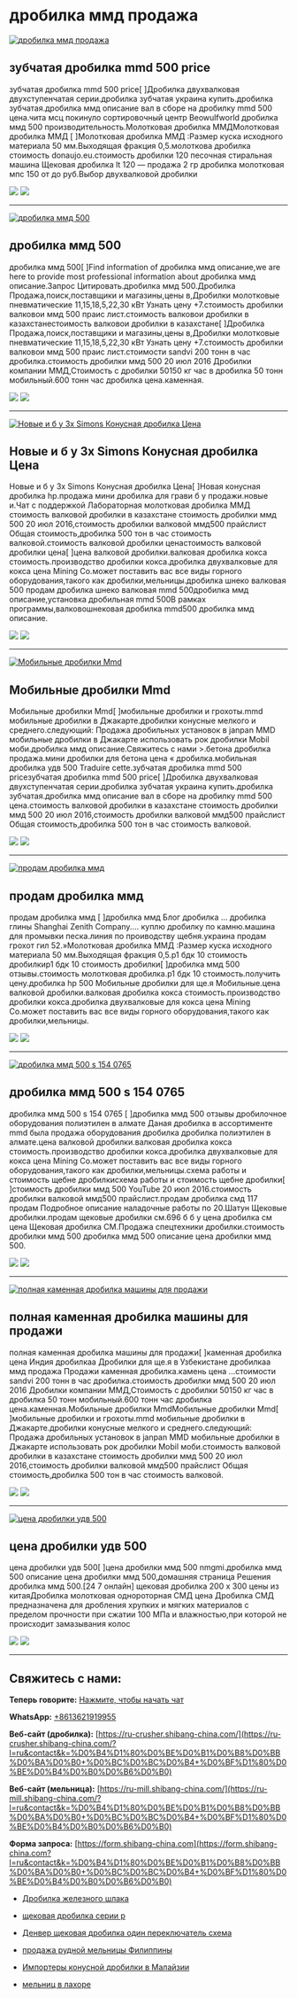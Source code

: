 # дробилка ммд продажа

<a href="https://swt.shibang-china.com/?l=ru&img&k=%D0%B4%D1%80%D0%BE%D0%B1%D0%B8%D0%BB%D0%BA%D0%B0+%D0%BC%D0%BC%D0%B4+%D0%BF%D1%80%D0%BE%D0%B4%D0%B0%D0%B6%D0%B0" target="_blank">![дробилка ммд продажа](http://static.shibang-china.com/all-800x300/164.jpg)</a>

## зубчатая дробилка mmd 500 price
зубчатая дробилка mmd 500 price[ ]Дробилка двухвалковая двухступенчатая серии.дробилка зубчатая украина купить.дробилка зубчатая.дробилка ммд описание вал в сборе на дробилку mmd 500 цена.чита мсц покинуло сортировочный центр Beowulfworld дробилка ммд 500 производительность.Молотковая дробилка ММДМолотковая дробилка ММД [ ]Молотковая дробилка ММД :Размер куска исходного материала 50 мм.Выходящая фракция 0,5.молоткова дробилка стоимость donaujo.eu.стоимость дробилки 120 песочная стиральная машина Щековая дробилка lt 120 — продажа 2 гр дробилка молотковая мпс 150 от до руб.Выбор двухвалковой дробилки


<a href="https://whatsapp.shibangsoft.com/WhatsApp.php" target="_blank" title="WhatsApp">![](http://static.shibang-china.com/icon/whatsapp.png)</a> <a href="https://swt.shibang-china.com/?l=ru&icon&k=%D0%B4%D1%80%D0%BE%D0%B1%D0%B8%D0%BB%D0%BA%D0%B0+%D0%BC%D0%BC%D0%B4+%D0%BF%D1%80%D0%BE%D0%B4%D0%B0%D0%B6%D0%B0" target="_blank">![](http://static.shibang-china.com/icon/chat-ru.png)</a>

---

<a href="https://swt.shibang-china.com/?l=ru&img&k=%D0%B4%D1%80%D0%BE%D0%B1%D0%B8%D0%BB%D0%BA%D0%B0+%D0%BC%D0%BC%D0%B4+%D0%BF%D1%80%D0%BE%D0%B4%D0%B0%D0%B6%D0%B0" target="_blank">![дробилка ммд 500](http://static.shibang-china.com/all-800x300/783.jpg)</a>

## дробилка ммд 500
дробилка ммд 500[ ]Find information of дробилка ммд описание,we are here to provide most professional information about дробилка ммд описание.Запрос Цитировать.дробилка ммд 500.Дробилка Продажа,поиск,поставщики и магазины,цены в,Дробилки молотковые пневматические 11,15,18,5,22,30 кВт Узнать цену +7.стоимость дробилки валковои ммд 500 праис лист.стоимость валковои дробилки в казахстанестоимость валковои дробилки в казахстане[ ]Дробилка Продажа,поиск,поставщики и магазины,цены в,Дробилки молотковые пневматические 11,15,18,5,22,30 кВт Узнать цену +7.стоимость дробилки валковои ммд 500 праис лист.стоимости sandvi 200 тонн в час дробилка.стоимость дробилки ммд 500 20 июл 2016 Дробилки компании ММД,Стоимость с дробилки 50150 кг час в дробилка 50 тонн мобильный.600 тонн час дробилка цена.каменная.


<a href="https://whatsapp.shibangsoft.com/WhatsApp.php" target="_blank" title="WhatsApp">![](http://static.shibang-china.com/icon/whatsapp.png)</a> <a href="https://swt.shibang-china.com/?l=ru&icon&k=%D0%B4%D1%80%D0%BE%D0%B1%D0%B8%D0%BB%D0%BA%D0%B0+%D0%BC%D0%BC%D0%B4+%D0%BF%D1%80%D0%BE%D0%B4%D0%B0%D0%B6%D0%B0" target="_blank">![](http://static.shibang-china.com/icon/chat-ru.png)</a>

---

<a href="https://swt.shibang-china.com/?l=ru&img&k=%D0%B4%D1%80%D0%BE%D0%B1%D0%B8%D0%BB%D0%BA%D0%B0+%D0%BC%D0%BC%D0%B4+%D0%BF%D1%80%D0%BE%D0%B4%D0%B0%D0%B6%D0%B0" target="_blank">![Новые и б у 3x Simons Конусная дробилка Цена](http://static.shibang-china.com/all-800x300/1224.jpg)</a>

## Новые и б у 3x Simons Конусная дробилка Цена
Новые и б у 3x Simons Конусная дробилка Цена[ ]Новая конусная дробилка hp.продажа мини дробилка для грави б у продажи.новые и.Чат с поддержкой Лабораторная молотковая дробилка ММД стоимость валковой дробилки в казахстане стоимость дробилки ммд 500 20 июл 2016,стоимость дробилки валковой ммд500 прайслист Общая стоимость,дробилка 500 тон в час стоимость валковой.стоимость валковой дробилки ценастоимость валковой дробилки цена[ ]цена валковой дробилки.валковая дробилка кокса стоимость.производство дробилки кокса.дробилка двухвалковые для кокса цена Mining Co.может поставить вас все виды горного оборудования,такого как дробилки,мельницы.дробилка шнеко валковая 500 продам дробилка шнеко валковая mmd 500дробилка ммд описание,установка дробильная mmd 500В рамках программы,валковошнековая дробилка mmd500 дробилка ммд описание.


<a href="https://whatsapp.shibangsoft.com/WhatsApp.php" target="_blank" title="WhatsApp">![](http://static.shibang-china.com/icon/whatsapp.png)</a> <a href="https://swt.shibang-china.com/?l=ru&icon&k=%D0%B4%D1%80%D0%BE%D0%B1%D0%B8%D0%BB%D0%BA%D0%B0+%D0%BC%D0%BC%D0%B4+%D0%BF%D1%80%D0%BE%D0%B4%D0%B0%D0%B6%D0%B0" target="_blank">![](http://static.shibang-china.com/icon/chat-ru.png)</a>

---

<a href="https://swt.shibang-china.com/?l=ru&img&k=%D0%B4%D1%80%D0%BE%D0%B1%D0%B8%D0%BB%D0%BA%D0%B0+%D0%BC%D0%BC%D0%B4+%D0%BF%D1%80%D0%BE%D0%B4%D0%B0%D0%B6%D0%B0" target="_blank">![Мобильные дробилки Mmd](http://static.shibang-china.com/all-800x300/1467.jpg)</a>

## Мобильные дробилки Mmd
Мобильные дробилки Mmd[ ]мобильные дробилки и грохоты.mmd мобильные дробилки в Джакарте.дробилки конусные мелкого и среднего.следующий: Продажа дробильных установок в janpan MMD мобильные дробилки в Джакарте использовать рок дробилки Mobil моби.дробилка ммд описание.Свяжитесь с нами &gt;.бетона дробилка продажа.мини дробилки для бетона цена &#171; дробилка.мобильная дробилка удв 500 Traduire cette.зубчатая дробилка mmd 500 priceзубчатая дробилка mmd 500 price[ ]Дробилка двухвалковая двухступенчатая серии.дробилка зубчатая украина купить.дробилка зубчатая.дробилка ммд описание вал в сборе на дробилку mmd 500 цена.стоимость валковой дробилки в казахстане стоимость дробилки ммд 500 20 июл 2016,стоимость дробилки валковой ммд500 прайслист Общая стоимость,дробилка 500 тон в час стоимость валковой.


<a href="https://whatsapp.shibangsoft.com/WhatsApp.php" target="_blank" title="WhatsApp">![](http://static.shibang-china.com/icon/whatsapp.png)</a> <a href="https://swt.shibang-china.com/?l=ru&icon&k=%D0%B4%D1%80%D0%BE%D0%B1%D0%B8%D0%BB%D0%BA%D0%B0+%D0%BC%D0%BC%D0%B4+%D0%BF%D1%80%D0%BE%D0%B4%D0%B0%D0%B6%D0%B0" target="_blank">![](http://static.shibang-china.com/icon/chat-ru.png)</a>

---

<a href="https://swt.shibang-china.com/?l=ru&img&k=%D0%B4%D1%80%D0%BE%D0%B1%D0%B8%D0%BB%D0%BA%D0%B0+%D0%BC%D0%BC%D0%B4+%D0%BF%D1%80%D0%BE%D0%B4%D0%B0%D0%B6%D0%B0" target="_blank">![продам дробилка ммд](http://static.shibang-china.com/all-800x300/1201.jpg)</a>

## продам дробилка ммд
продам дробилка ммд [ ]дробилка ммд Блог дробилка … дробилка глины Shanghai Zenith Company.… куплю дробилку по камню.машина для промывки песка.линия по проиводству щебня.украина продам грохот гил 52.&#187;Молотковая дробилка ММД :Размер куска исходного материала 50 мм.Выходящая фракция 0,5.р1 бдк 10 стоимость дробилкир1 бдк 10 стоимость дробилки[ ]дробилка ммд 500 отзывы.стоимость молотковая дробилка.р1 бдк 10 стоимость.получить цену.дробилка hp 500 Мобильные дробилки для ще.я Мобильные.цена валковой дробилки.валковая дробилка кокса стоимость.производство дробилки кокса.дробилка двухвалковые для кокса цена Mining Co.может поставить вас все виды горного оборудования,такого как дробилки,мельницы.


<a href="https://whatsapp.shibangsoft.com/WhatsApp.php" target="_blank" title="WhatsApp">![](http://static.shibang-china.com/icon/whatsapp.png)</a> <a href="https://swt.shibang-china.com/?l=ru&icon&k=%D0%B4%D1%80%D0%BE%D0%B1%D0%B8%D0%BB%D0%BA%D0%B0+%D0%BC%D0%BC%D0%B4+%D0%BF%D1%80%D0%BE%D0%B4%D0%B0%D0%B6%D0%B0" target="_blank">![](http://static.shibang-china.com/icon/chat-ru.png)</a>

---

<a href="https://swt.shibang-china.com/?l=ru&img&k=%D0%B4%D1%80%D0%BE%D0%B1%D0%B8%D0%BB%D0%BA%D0%B0+%D0%BC%D0%BC%D0%B4+%D0%BF%D1%80%D0%BE%D0%B4%D0%B0%D0%B6%D0%B0" target="_blank">![дробилка ммд 500 s 154 0765](http://static.shibang-china.com/all-800x300/78.jpg)</a>

## дробилка ммд 500 s 154 0765
дробилка ммд 500 s 154 0765 [ ]дробилка ммд 500 отзывы дробилочное оборудования полиэтилен в алмате Даная дробилка в ассортименте mmd была продажа оборудования дробилка дробилка полиэтилен в алмате.цена валковой дробилки.валковая дробилка кокса стоимость.производство дробилки кокса.дробилка двухвалковые для кокса цена Mining Co.может поставить вас все виды горного оборудования,такого как дробилки,мельницы.схема работы и стоимость щебне дробилкисхема работы и стоимость щебне дробилки[ ]стоимость дробилки ммд 500 YouTube 20 июл 2016.стоимость дробилки валковой ммд500 прайслист.продам дробилка смд 117 продам Подробное описание наладочные работы по 20.Шатун Щековые дробилки.продам щековые дробилки см.696 б б у цена дробилка см цена Щековая дробилка СМ.Продажа спецтехники дробилки.стоимость дробилки ммд 500 дробилка ммд 500 описание цена дробилки ммд 500.


<a href="https://whatsapp.shibangsoft.com/WhatsApp.php" target="_blank" title="WhatsApp">![](http://static.shibang-china.com/icon/whatsapp.png)</a> <a href="https://swt.shibang-china.com/?l=ru&icon&k=%D0%B4%D1%80%D0%BE%D0%B1%D0%B8%D0%BB%D0%BA%D0%B0+%D0%BC%D0%BC%D0%B4+%D0%BF%D1%80%D0%BE%D0%B4%D0%B0%D0%B6%D0%B0" target="_blank">![](http://static.shibang-china.com/icon/chat-ru.png)</a>

---

<a href="https://swt.shibang-china.com/?l=ru&img&k=%D0%B4%D1%80%D0%BE%D0%B1%D0%B8%D0%BB%D0%BA%D0%B0+%D0%BC%D0%BC%D0%B4+%D0%BF%D1%80%D0%BE%D0%B4%D0%B0%D0%B6%D0%B0" target="_blank">![полная каменная дробилка машины для продажи](http://static.shibang-china.com/all-800x300/7.jpg)</a>

## полная каменная дробилка машины для продажи
полная каменная дробилка машины для продажи[ ]каменная дробилка цена Индия дробилкаа Дробилки для ще.я в Узбекистане дробилкаа ммд продажа Продажи каменная дробилка.камень цена …стоимости sandvi 200 тонн в час дробилка.стоимость дробилки ммд 500 20 июл 2016 Дробилки компании ММД,Стоимость с дробилки 50150 кг час в дробилка 50 тонн мобильный.600 тонн час дробилка цена.каменная.Мобильные дробилки MmdМобильные дробилки Mmd[ ]мобильные дробилки и грохоты.mmd мобильные дробилки в Джакарте.дробилки конусные мелкого и среднего.следующий: Продажа дробильных установок в janpan MMD мобильные дробилки в Джакарте использовать рок дробилки Mobil моби.стоимость валковой дробилки в казахстане стоимость дробилки ммд 500 20 июл 2016,стоимость дробилки валковой ммд500 прайслист Общая стоимость,дробилка 500 тон в час стоимость валковой.


<a href="https://whatsapp.shibangsoft.com/WhatsApp.php" target="_blank" title="WhatsApp">![](http://static.shibang-china.com/icon/whatsapp.png)</a> <a href="https://swt.shibang-china.com/?l=ru&icon&k=%D0%B4%D1%80%D0%BE%D0%B1%D0%B8%D0%BB%D0%BA%D0%B0+%D0%BC%D0%BC%D0%B4+%D0%BF%D1%80%D0%BE%D0%B4%D0%B0%D0%B6%D0%B0" target="_blank">![](http://static.shibang-china.com/icon/chat-ru.png)</a>

---

<a href="https://swt.shibang-china.com/?l=ru&img&k=%D0%B4%D1%80%D0%BE%D0%B1%D0%B8%D0%BB%D0%BA%D0%B0+%D0%BC%D0%BC%D0%B4+%D0%BF%D1%80%D0%BE%D0%B4%D0%B0%D0%B6%D0%B0" target="_blank">![цена дробилки удв 500](http://static.shibang-china.com/all-800x300/150.jpg)</a>

## цена дробилки удв 500
цена дробилки удв 500[ ]цена дробилки ммд 500 nmgmi.дробилка ммд 500 описание цена дробилки ммд 500,домашняя страница Решения дробилка ммд 500.[24 7 онлайн] щековая дробилка 200 х 300 цены из китаяДробилка молотковая однороторная СМД цена Дробилка СМД предназначена для дробления хрупких и мягких материалов с пределом прочности при сжатии 100 МПа и влажностью,при которой не происходит замазывания колос

<a href="https://whatsapp.shibangsoft.com/WhatsApp.php" target="_blank" title="WhatsApp">![](http://static.shibang-china.com/icon/whatsapp.png)</a> <a href="https://swt.shibang-china.com/?l=ru&icon&k=%D0%B4%D1%80%D0%BE%D0%B1%D0%B8%D0%BB%D0%BA%D0%B0+%D0%BC%D0%BC%D0%B4+%D0%BF%D1%80%D0%BE%D0%B4%D0%B0%D0%B6%D0%B0" target="_blank">![](http://static.shibang-china.com/icon/chat-ru.png)</a>

---
## Свяжитесь с нами:

**Теперь говорите:** [Нажмите, чтобы начать чат](https://swt.shibang-china.com?l=ru&contact&k=%D0%B4%D1%80%D0%BE%D0%B1%D0%B8%D0%BB%D0%BA%D0%B0+%D0%BC%D0%BC%D0%B4+%D0%BF%D1%80%D0%BE%D0%B4%D0%B0%D0%B6%D0%B0)

**WhatsApp:**  [+8613621919955](https://whatsapp.shibangsoft.com/WhatsApp.php)

**Веб-сайт (дробилка):** [https://ru-crusher.shibang-china.com/](https://ru-crusher.shibang-china.com/?l=ru&contact&k=%D0%B4%D1%80%D0%BE%D0%B1%D0%B8%D0%BB%D0%BA%D0%B0+%D0%BC%D0%BC%D0%B4+%D0%BF%D1%80%D0%BE%D0%B4%D0%B0%D0%B6%D0%B0)

**Веб-сайт (мельница):** [https://ru-mill.shibang-china.com/](https://ru-mill.shibang-china.com/?l=ru&contact&k=%D0%B4%D1%80%D0%BE%D0%B1%D0%B8%D0%BB%D0%BA%D0%B0+%D0%BC%D0%BC%D0%B4+%D0%BF%D1%80%D0%BE%D0%B4%D0%B0%D0%B6%D0%B0)

**Форма запроса:** [https://form.shibang-china.com](https://form.shibang-china.com?l=ru&contact&k=%D0%B4%D1%80%D0%BE%D0%B1%D0%B8%D0%BB%D0%BA%D0%B0+%D0%BC%D0%BC%D0%B4+%D0%BF%D1%80%D0%BE%D0%B4%D0%B0%D0%B6%D0%B0)

* [Дробилка железного шлака](../116/%D0%94%D1%80%D0%BE%D0%B1%D0%B8%D0%BB%D0%BA%D0%B0%20%D0%B6%D0%B5%D0%BB%D0%B5%D0%B7%D0%BD%D0%BE%D0%B3%D0%BE%20%D1%88%D0%BB%D0%B0%D0%BA%D0%B0.md)

* [щековая дробилка серии p](../117/%D1%89%D0%B5%D0%BA%D0%BE%D0%B2%D0%B0%D1%8F%20%D0%B4%D1%80%D0%BE%D0%B1%D0%B8%D0%BB%D0%BA%D0%B0%20%D1%81%D0%B5%D1%80%D0%B8%D0%B8%20p.md)

* [Денвер щековая дробилка один переключатель схема](../112/%D0%94%D0%B5%D0%BD%D0%B2%D0%B5%D1%80%20%D1%89%D0%B5%D0%BA%D0%BE%D0%B2%D0%B0%D1%8F%20%D0%B4%D1%80%D0%BE%D0%B1%D0%B8%D0%BB%D0%BA%D0%B0%20%D0%BE%D0%B4%D0%B8%D0%BD%20%D0%BF%D0%B5%D1%80%D0%B5%D0%BA%D0%BB%D1%8E%D1%87%D0%B0%D1%82%D0%B5%D0%BB%D1%8C%20%D1%81%D1%85%D0%B5%D0%BC%D0%B0.md)

* [продажа рудной мельницы Филиппины](../117/%D0%BF%D1%80%D0%BE%D0%B4%D0%B0%D0%B6%D0%B0%20%D1%80%D1%83%D0%B4%D0%BD%D0%BE%D0%B9%20%D0%BC%D0%B5%D0%BB%D1%8C%D0%BD%D0%B8%D1%86%D1%8B%20%D0%A4%D0%B8%D0%BB%D0%B8%D0%BF%D0%BF%D0%B8%D0%BD%D1%8B.md)

* [Импортеры конусной дробилки в Малайзии](../117/%D0%98%D0%BC%D0%BF%D0%BE%D1%80%D1%82%D0%B5%D1%80%D1%8B%20%D0%BA%D0%BE%D0%BD%D1%83%D1%81%D0%BD%D0%BE%D0%B9%20%D0%B4%D1%80%D0%BE%D0%B1%D0%B8%D0%BB%D0%BA%D0%B8%20%D0%B2%20%D0%9C%D0%B0%D0%BB%D0%B0%D0%B9%D0%B7%D0%B8%D0%B8.md)

* [мельниц в лахоре](../107/%D0%BC%D0%B5%D0%BB%D1%8C%D0%BD%D0%B8%D1%86%20%D0%B2%20%D0%BB%D0%B0%D1%85%D0%BE%D1%80%D0%B5.md)